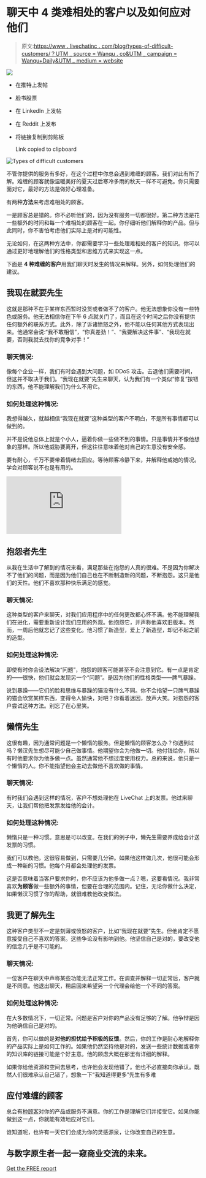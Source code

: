 # 聊天中 4 类难相处的客户以及如何应对他们

> 原文:[https://www . livechatinc . com/blog/types-of-difficult-customers/？UTM _ source = Wanqu . co&UTM _ campaign = Wanqu+Daily&UTM _ medium = website](https://www.livechatinc.com/blog/types-of-difficult-customers/?utm_source=wanqu.co&utm_campaign=Wanqu+Daily&utm_medium=website)

![](../Images/81726026f8388857d70ce7d442d358d2.png)

*   [](https://twitter.com/intent/tweet?text=4%20Types%20of%20Difficult%20Customers%20on%20Chat%20and%20How%20to%20Deal%20with%20Them&via=Success__Team&url=https://www.livechat.com/success/types-of-difficult-customers/ "Post on Twitter")

    在推特上发帖

*   [](https://www.facebook.com/sharer/?u=https://www.livechat.com/success/types-of-difficult-customers/ "Share on Facebook")

    脸书股票

*   [](http://www.linkedin.com/shareArticle?mini=true&url=https://www.livechat.com/success/types-of-difficult-customers/ "Post on LinkedIn")

    在 LinkedIn 上发帖

*   [](http://www.reddit.com/submit?url=https://www.livechat.com/success/types-of-difficult-customers/ "Post on Reddit")

    在 Reddit 上发布

*   [](# "Copy link to clipboard")

    将链接复制到剪贴板

    Link copied to clipboard

![Types of difficult customers](../Images/0431bf0bbc89ac1c07a188f4f5810002.png)

不管你提供的服务有多好，在这个过程中你总会遇到难缠的顾客。我们对此有所了解。难缠的顾客就像温暖美好的夏天过后寒冷多雨的秋天一样不可避免。你只需要面对它，最好的方法是做好心理准备。

有两种**方法**来考虑难相处的顾客。

一是顾客总是错的。你不必听他们的，因为没有服务一切都很好。第二种方法是花一些额外的时间和每一个难相处的顾客在一起。你仔细听他们解释你的产品。但与此同时，你不害怕考虑他们实际上是对的可能性。

无论如何，在这两种方法中，你都需要学习一些处理难相处的客户的知识。你可以通过更好地理解他们的性格类型和思维方式来实现这一点。

下面是 **4 种难缠的客户**用我们聊天时发生的情况来解释。另外，如何处理他们的建议。

## 我现在就要先生

这就是那种不在乎某样东西暂时没货或者做不了的客户。他无法想象你没有一些特色或服务。他无法相信你在下午 6 点就关门了，而且在这个时间之后你没有提供任何额外的联系方式。此外，除了诉诸愤怒之外，他不能以任何其他方式表现出来。他通常会说:“我不敢相信”，“你真差劲！”、“我要解决这件事”、“我现在就要，否则我就去找你的竞争对手！”

### 聊天情况:

像每个企业一样，我们有时会遇到大问题，如 DDoS 攻击。击退他们需要时间，但这并不取决于我们。“我现在就要”先生来聊天，认为我们有一个类似“修复”按钮的东西，他不能理解我们为什么不用它。

### 如何处理这种情况:

我想得越久，就越相信“我现在就要”这种类型的客户不明白，不是所有事情都可以做到的。

并不是说他总体上就是个小人，逼着你做一些做不到的事情。只是事情并不像他想象的那样。所以他威胁要离开，但这往往意味着他对自己的生意没有安全感。

要有耐心，千万不要带着情绪去回应。等待顾客冷静下来，并解释他或她的情况。学会对顾客说不也是有用的。



<iframe src="https://www.youtube.com/embed/pgxqnj0ivxE?start=0" frameborder="0" allow="accelerometer; autoplay; encrypted-media; gyroscope; picture-in-picture" allowfullscreen="">视频</iframe>



## 抱怨者先生

从我在生活中了解到的情况来看，满足那些在抱怨的人真的很难。不是因为你解决不了他们的问题，而是因为他们自己也在不断制造新的问题，不断抱怨。这只是他们的天性。他们不喜欢那种快乐满足的感觉。

### 聊天情况:

这种类型的客户来聊天，对我们应用程序中的任何更改都心怀不满。他不能理解我们在进化，需要重新设计我们应用的外观。他抱怨它，并声称他喜欢旧版本。然而，一周后他就忘记了这些变化。他习惯了新造型，爱上了新造型，却记不起之前的造型。

### 如何处理这种情况:

即使有时你会设法解决“问题”，抱怨的顾客可能甚至不会注意到它。有一点是肯定的——很快，他们就会发现另一个“问题”。是因为他们的性格类型——脾气暴躁。

说到暴躁——它们的脸和思维与暴躁的猫没有什么不同。你不会指望一只脾气暴躁的猫会欣赏某样东西，变得令人愉快，对吧？你看着迷因，放声大笑。对抱怨的客户尝试这种方法。别忘了在心里笑。

## 懒惰先生

这很有趣，因为通常问题是一个懒惰的服务。但是懒惰的顾客怎么办？你遇到过吗？懒汉先生想尽可能少自己做事情。他期望你会为他做一切。他付钱给你，所以有时他要求你为他多做一点。虽然通常他不想过度使用权力。总的来说，他只是一个懒惰的人。你不能指望他会主动去做他不喜欢做的事情。

### 聊天情况:

有时我们会遇到这样的情况，客户不想处理他在 LiveChat 上的发票。他过来聊天，让我们帮他把发票发给他的会计。

### 如何处理这种情况:

懒惰只是一种习惯。意思是可以改变。在我们的例子中，懒先生需要养成给会计送发票的习惯。

我们可以教他，这很容易做到，只需要几分钟。如果他这样做几次，他很可能会形成一种新的习惯。他每个月都会处理他的发票。

这是否意味着当客户要求你时，你不应该为他多做一点？嗯，这要看情况。我非常喜欢**为顾客**做一些额外的事情，但要在合理的范围内。记住，无论你做什么决定，如果懒汉习惯了你的帮助，就很难教他改变做法。

## 我更了解先生

这种客户类型不一定是刻薄或愤怒的客户，比如“我现在就要”先生。但他肯定不愿意接受自己不喜欢的答案。这些争论没有影响到他。他坚信自己是对的，要改变他的信念几乎是不可能的。

### 聊天情况:

一位客户在聊天中声称某些功能无法正常工作。在调查并解释一切正常后，客户就是不同意。他退出聊天，稍后回来希望另一个代理会给他一个不同的答案。

### 如何处理这种情况:

在大多数情况下，一切正常。问题是客户对你的产品没有足够的了解。他争辩是因为他确信自己是对的。

首先，你可以做的是**对他的担忧给予积极的反馈**。然后，你的工作是耐心地解释你的产品实际上是如何工作的。如果他仍然坚持他是对的，发送一些统计数据或者你的知识库的链接可能是个好主意。他的顾虑大概在那里有详细的解释。

如果你给他资源和空间去思考，也许他会发现他错了。他也不必直接向你承认。既然人们很难承认自己错了，想象一下“我知道得更多”先生有多难

## 应付难缠的顾客

总会有[种顾客](https://www.livechat.com/success/types-of-customers/)对你的产品或服务不满意。你的工作是理解它们并接受它。如果你能做到这一点，你就能有效地应对它们。

谁知道呢，也许有一天它们会成为你的灵感源泉，让你改变自己的生意。



## 与数字原生者一起一窥商业交流的未来。

[Get the FREE report](/gen-z-communication/)

